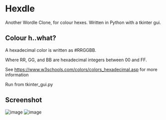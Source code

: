 # Hexdle
Another Wordle Clone, for colour hexes.
Written in Python with a tkinter gui.

## Colour h..what?
A hexadecimal color is written as #RRGGBB.

Where RR, GG, and BB are hexadecimal integers between 00 and FF.

See https://www.w3schools.com/colors/colors_hexadecimal.asp for more information

Run from tkinter_gui.py

## Screenshot
![image](https://user-images.githubusercontent.com/41369022/160447499-e6f23d83-31e4-41b3-8b42-b83705f4a38b.png)
![image](https://user-images.githubusercontent.com/41369022/160446856-0cad1bc7-ac39-489c-b172-afcbd4742f4b.png)
